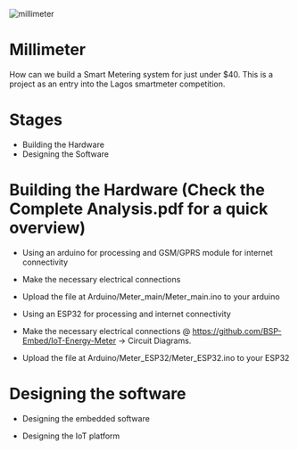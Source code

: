 ![millimeter](https://user-images.githubusercontent.com/44223263/130352812-ece3ffd4-809a-41cb-a6ee-8c2e8ebe4fc0.jpeg)
# Millimeter

How can we build a Smart Metering system for just under $40. This is a project as an entry into the Lagos smartmeter competition.

# Stages

- Building the Hardware
- Designing the Software

# Building the Hardware (Check the Complete Analysis.pdf for a quick overview)



- Using an arduino for processing and GSM/GPRS module for internet connectivity

 - Make the necessary electrical connections
 - Upload the file at Arduino/Meter_main/Meter_main.ino to your arduino
 
- Using an ESP32 for processing and internet connectivity 
 - Make the necessary electrical connections @ https://github.com/BSP-Embed/IoT-Energy-Meter -> Circuit Diagrams.
 - Upload the file at Arduino/Meter_ESP32/Meter_ESP32.ino to your ESP32 



# Designing the software
  
- Designing the embedded software

- Designing the IoT platform  
